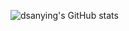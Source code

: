 ![dsanying's GitHub stats](https://github-readme-stats.vercel.app/api?username=dsanying&theme=dark&locale=cn&count_private=true&include_all_commits=true)
